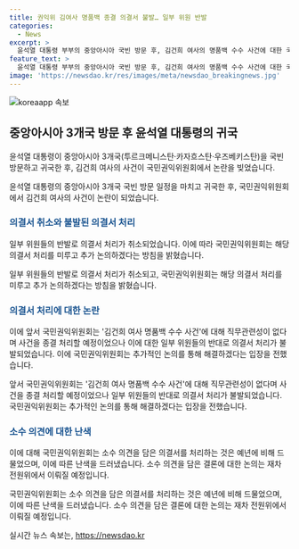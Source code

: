 ```yaml
---
title: 권익위 김여사 명품백 종결 의결서 불발… 일부 위원 반발
categories:
  - News
excerpt: >
  윤석열 대통령 부부의 중앙아시아 국빈 방문 후, 김건희 여사의 명품백 수수 사건에 대한 국민권익위의 의결서가 일부 위원들의 반발로 취소됐다. 권익위는 이에 대한 난색을 표하며 2주 뒤 재차 전원위를 열고 논의를 이어가기로 했다. 이에 대한 논란이 예상되며, 사건에 대한 관심이 높아질 전망이다.
feature_text: >
  윤석열 대통령 부부의 중앙아시아 국빈 방문 후, 김건희 여사의 명품백 수수 사건에 대한 국민권익위의 의결서가 일부 위원들의 반발로 취소됐다. 권익위는 이에 대한 난색을 표하며 2주 뒤 재차 전원위를 열고 논의를 이어가기로 했다. 이에 대한 논란이 예상되며, 사건에 대한 관심이 높아질 전망이다.
image: 'https://newsdao.kr/res/images/meta/newsdao_breakingnews.jpg'
---
```


<p><img src="https://newsdao.kr/res/images/meta/newsdao_breakingnews.jpg" alt="koreaapp 속보" /></p>

<h2 data-ke-size="size26">중앙아시아 3개국 방문 후 윤석열 대통령의 귀국</h2>

<p>윤석열 대통령이 중앙아시아 3개국(투르크메니스탄·카자흐스탄·우즈베키스탄)을 국빈 방문하고 귀국한 후, 김건희 여사의 사건이 국민권익위원회에서 논란을 빚었습니다.</p>

<p data-ke-size="size16">윤석열 대통령의 중앙아시아 3개국 국빈 방문 일정을 마치고 귀국한 후, 국민권익위원회에서 김건희 여사의 사건이 논란이 되었습니다.</p>

<h3><b><span style="color: #1a5490;">의결서 취소와 불발된 의결서 처리</span></b></h3>

<p>일부 위원들의 반발로 의결서 처리가 취소되었습니다. 이에 따라 국민권익위원회는 해당 의결서 처리를 미루고 추가 논의하겠다는 방침을 밝혔습니다.</p>

<p data-ke-size="size16">일부 위원들의 반발로 의결서 처리가 취소되고, 국민권익위원회는 해당 의결서 처리를 미루고 추가 논의하겠다는 방침을 밝혔습니다.</p>

<h3><b><span style="color: #1a5490;">의결서 처리에 대한 논란</span></b></h3>

<p>이에 앞서 국민권익위원회는 '김건희 여사 명품백 수수 사건'에 대해 직무관련성이 없다며 사건을 종결 처리할 예정이었으나 이에 대한 일부 위원들의 반대로 의결서 처리가 불발되었습니다. 이에 국민권익위원회는 추가적인 논의를 통해 해결하겠다는 입장을 전했습니다.</p>

<p data-ke-size="size16">앞서 국민권익위원회는 '김건희 여사 명품백 수수 사건'에 대해 직무관련성이 없다며 사건을 종결 처리할 예정이었으나 일부 위원들의 반대로 의결서 처리가 불발되었습니다. 국민권익위원회는 추가적인 논의를 통해 해결하겠다는 입장을 전했습니다.</p>

<h3><b><span style="color: #1a5490;">소수 의견에 대한 난색</span></b></h3>

<p>이에 대해 국민권익위원회는 소수 의견을 담은 의결서를 처리하는 것은 예년에 비해 드물었으며, 이에 따른 난색을 드러냈습니다. 소수 의견을 담은 결론에 대한 논의는 재차 전원위에서 이뤄질 예정입니다.</p>

<p data-ke-size="size16">국민권익위원회는 소수 의견을 담은 의결서를 처리하는 것은 예년에 비해 드물었으며, 이에 따른 난색을 드러냈습니다. 소수 의견을 담은 결론에 대한 논의는 재차 전원위에서 이뤄질 예정입니다.</p>
실시간 뉴스 속보는, <a href="https://newsdao.kr" rel="dofollow">https://newsdao.kr</a>


